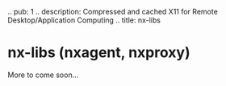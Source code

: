 .. pub: 1
.. description: Compressed and cached X11 for Remote Desktop/Application Computing
.. title: nx-libs

# nx-libs (nxagent, nxproxy)

More to come soon...